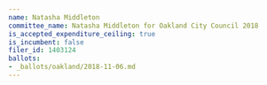 ```yaml
---
name: Natasha Middleton
committee_name: Natasha Middleton for Oakland City Council 2018
is_accepted_expenditure_ceiling: true
is_incumbent: false
filer_id: 1403124
ballots:
- _ballots/oakland/2018-11-06.md
---
```

